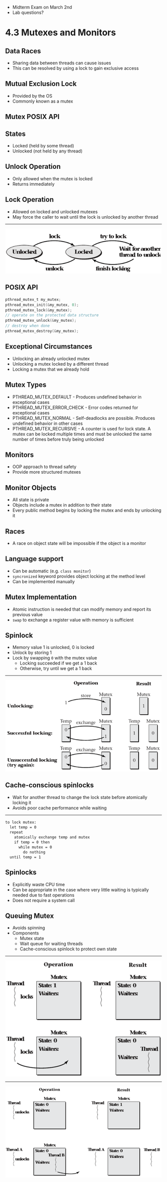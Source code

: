 - Midterm Exam on March 2nd
- Lab questions?

4.3 Mutexes and Monitors
========================

Data Races
----------

- Sharing data between threads can cause issues
- This can be resolved by using a lock to gain exclusive access

Mutual Exclusion Lock
---------------------

- Provided by the OS
- Commonly known as a mutex

Mutex POSIX API
---------------

States
------

- Locked (held by some thread)
- Unlocked (not held by any thread)

Unlock Operation
----------------

- Only allowed when the mutex is locked
- Returns immediately

Lock Operation
--------------

- Allowed on locked and unlocked mutexes
- May force the caller to wait until the lock is unlocked by another thread

---

![Mutex states](media/4-4.png)

POSIX API
---------

```c
pthread_mutex_t my_mutex;
pthread_mutex_init(&my_mutex, 0);
pthread_mutex_lock(&my_mutex);
// operate on the protected data structure
pthread_mutex_unlock(&my_mutex);
// destroy when done
pthread_mutex_destroy(&my_mutex);
```

Exceptional Circumstances
-------------------------

- Unlocking an already unlocked mutex
- Unlocking a mutex locked by a different thread
- Locking  a mutex that we already hold

Mutex Types
-----------

- PTHREAD_MUTEX_DEFAULT - Produces undefined behavior in exceptional cases
- PTHREAD_MUTEX_ERROR_CHECK - Error codes returned for exceptional cases
- PTHREAD_MUTEX_NORMAL - Self-deadlocks are possible. Produces undefined behavior in other cases
- PTHREAD_MUTEX_RECURSIVE - A counter is used for lock state. A mutex can be locked multiple times and must be unlocked the same number of times before truly being unlocked

Monitors
--------

- OOP approach to thread safety
- Provide more structured mutexes

Monitor Objects
---------------

- All state is private
- Objects include a mutex in addition to their state
- Every public method begins by locking the mutex and ends by unlocking it

Races
-----

- A race on object state will be impossible if the object is a monitor

Language support
----------------

- Can be automatic (e.g. `class monitor`)
- `syncronized` keyword provides object locking at the method level
- Can be implemented manually

Mutex Implementation
--------------------

- Atomic instruction is needed that can modify memory and report its previous value
- `swap` to exchange a register value with memory is sufficient

Spinlock
--------

- Memory value 1 is unlocked, 0 is locked
- Unlock by storing 1
- Lock by swapping `0` with the mutex value
  - Locking succeeded if we get a 1 back
  - Otherwise, try until we get a 1 back

---

![Spinlock implementation](media/4-8.png)

Cache-conscious spinlocks
------------------------

- Wait for another thread to change the lock state before atomically locking it
- Avoids poor cache performance while waiting

---

```
to lock mutex:
  let temp = 0
  repeat
    atomically exchange temp and mutex
    if temp = 0 then
      while mutex = 0
        do nothing
  until temp = 1
```

Spinlocks
---------

- Explicitly waste CPU time
- Can be appropriate in the case where very little waiting is typically needed due to fast operations
- Does not require a system call

Queuing Mutex
------------

- Avoids spinning
- Components
  - Mutex state
  - Wait queue for waiting threads
  - Cache-conscious spinlock to protect own state

---

![Queuing mutex locking](media/4-12.png)

---

![Queuing mutex unlocking](media/4-13.png)
